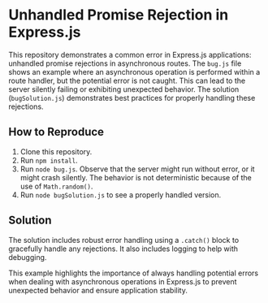 # Unhandled Promise Rejection in Express.js

This repository demonstrates a common error in Express.js applications: unhandled promise rejections in asynchronous routes.  The `bug.js` file shows an example where an asynchronous operation is performed within a route handler, but the potential error is not caught. This can lead to the server silently failing or exhibiting unexpected behavior.  The solution (`bugSolution.js`) demonstrates best practices for properly handling these rejections.

## How to Reproduce

1. Clone this repository.
2. Run `npm install`.
3. Run `node bug.js`. Observe that the server might run without error, or it might crash silently.  The behavior is not deterministic because of the use of `Math.random()`.
4. Run `node bugSolution.js` to see a properly handled version.

## Solution

The solution includes robust error handling using a `.catch()` block to gracefully handle any rejections. It also includes logging to help with debugging.

This example highlights the importance of always handling potential errors when dealing with asynchronous operations in Express.js to prevent unexpected behavior and ensure application stability.